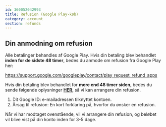 ```yaml
---
id: 360052042993
title: Refusion (Google Play-køb)
category: account
section: refunds
---
```

## Din anmodning om refusion

Alle betalinger behandles af Google Play. Hvis din betaling blev behandlet **inden for de sidste 48 timer**, bedes du anmode om refusion fra Google Play her:

<https://support.google.com/googleplay/contact/play_request_refund_apps>

Hvis din betaling blev behandlet for **mere end 48 timer siden**, bedes du sende følgende oplysninger **[HER](https://help.studycat.com/hc/en-gb/requests/new)**, så vi kan arrangere din refusion.

1. Dit Google ID: e-mailadressen tilknyttet kontoen.
2. Årsag til refusion: En kort forklaring på, hvorfor du ønsker en refusion.

Når vi har modtaget ovenstående, vil vi arrangere din refusion, og beløbet vil blive vist på din konto inden for 3-5 dage.

